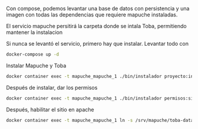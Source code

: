 Con compose, podemos levantar una base de datos con persistencia y una imagen con todas las dependencias que requiere mapuche instaladas.

El servicio mapuche persitirá la carpeta donde se intala Toba, permitiendo mantener la instalacion

Si nunca se levantó el servicio, primero hay que instalar. Levantar todo con

```bash
docker-compose up -d
```

Instalar Mapuche y Toba

```bash
docker container exec -t mapuche_mapuche_1 ./bin/instalador proyecto:instalar --crear-db --no-interaction
```

Después de instalar, dar los permisos

```bash
docker container exec -t mapuche_mapuche_1 ./bin/instalador permisos:simple -U root --no-interaction
```

Después, habilitar el sitio en apache

```bash
docker container exec -t mapuche_mapuche_1 ln -s /srv/mapuche/toba-data/instalacion/toba.conf /etc/apache2/sites-enabled/mapuche.conf && service apache2 reload
```

